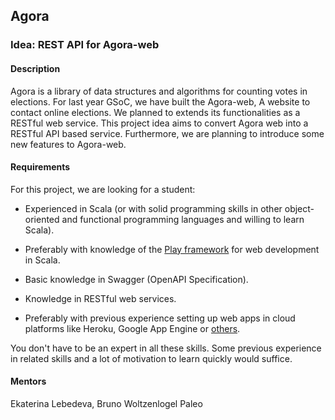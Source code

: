 
## Agora

### Idea: REST API for Agora-web

#### Description

Agora is a library of data structures and algorithms for counting votes in elections. For last year GSoC, we have built the Agora-web, A website to contact online elections. We planned to extends its functionalities as a RESTful web service. This project idea aims to convert Agora web into a RESTful API based service. Furthermore, we are planning to introduce some new features to Agora-web.

#### Requirements

For this project, we are looking for a student:

- Experienced in Scala (or with solid programming skills in other object-oriented and functional programming languages and willing to learn Scala).

- Preferably with knowledge of the [Play framework](https://www.playframework.com) for web development in Scala.

- Basic knowledge in Swagger (OpenAPI Specification).

- Knowledge in RESTful web services.

- Preferably with previous experience setting up web apps in cloud platforms like Heroku, Google App Engine or [others](https://www.quora.com/What-are-some-cheap-alternatives-to-Heroku-that-are-always-on).


You don't have to be an expert in all these skills. Some previous experience in related skills and a lot of motivation to learn quickly would suffice.

#### Mentors

Ekaterina Lebedeva, Bruno Woltzenlogel Paleo




